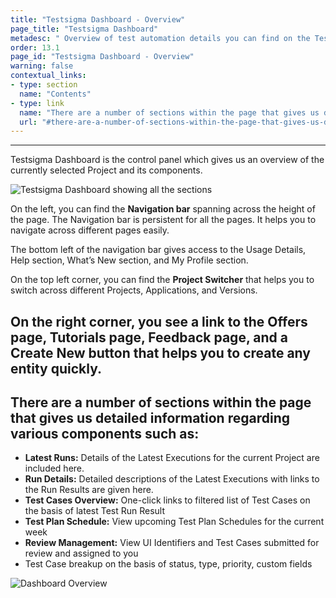 ```yaml
---
title: "Testsigma Dashboard - Overview"
page_title: "Testsigma Dashboard"
metadesc: " Overview of test automation details you can find on the Testsigma Dashboard"
order: 13.1
page_id: "Testsigma Dashboard - Overview"
warning: false
contextual_links:
- type: section
  name: "Contents"
- type: link
  name: "There are a number of sections within the page that gives us detailed information regarding various components"
  url: "#there-are-a-number-of-sections-within-the-page-that-gives-us-detailed-information-regarding-various-components-such-as"
---
```

---

Testsigma Dashboard is the control panel which gives us an overview of the currently selected Project and its components.

![Testsigma Dashboard showing all the sections](https://docs.testsigma.com/images/dashoard/testsigma-dashboard-full.png)

On the left, you can find the **Navigation bar** spanning across the height of the page. The Navigation bar is persistent for all the pages. It helps you to navigate across different pages easily.

The bottom left of the navigation bar gives access to the Usage Details, Help section, What’s New section, and My Profile section.

On the top left corner, you can find the **Project Switcher** that helps you to switch across different Projects, Applications, and Versions.

On the right corner, you see a link to the Offers page, Tutorials page, Feedback page, and a **Create New** button that helps you to create any entity quickly.
---

## There are a number of sections within the page that gives us detailed information regarding various components such as:
* **Latest Runs:** Details of the Latest Executions for the current Project are included here.
* **Run Details:** Detailed descriptions of the Latest Executions with links to the Run Results are given here.
* **Test Cases Overview:** One-click links to filtered list of Test Cases on the basis of latest Test Run Result
* **Test Plan Schedule:** View upcoming Test Plan Schedules for the current week
* **Review Management:** View UI Identifiers and Test Cases submitted for review and assigned to you
* Test Case breakup on the basis of status, type, priority, custom fields

![Dashboard Overview](https://docs.testsigma.com/images/dashoard/dashboard-overview-gif.gif)




